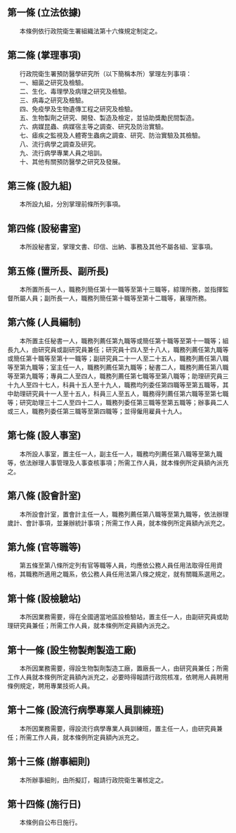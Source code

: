 第一條 (立法依據)
-----------------
　　本條例依行政院衛生署組織法第十六條規定制定之。  


第二條 (掌理事項)
-----------------
　　行政院衛生署預防醫學研究所（以下簡稱本所）掌理左列事項：  
　　一、細菌之研究及檢驗。  
　　二、生化、毒理學及病理之研究及檢驗。  
　　三、病毒之研究及檢驗。  
　　四、免疫學及生物遺傳工程之研究及檢驗。  
　　五、生物製劑之研究、開發、製造及檢定，並協助獎勵民間製造。  
　　六、病媒昆蟲、病媒宿主等之調查、研究及防治實驗。  
　　七、瘧疾之監視及人體寄生蟲病之調查、研究、防治實驗及其檢驗。  
　　八、流行病學之調查及研究。  
　　九、流行病學專業人員之培訓。  
　　十、其他有關預防醫學之研究及發展。  


第三條 (設九組)
---------------
　　本所設九組，分別掌理前條所列事項。  


第四條 (設秘書室)
-----------------
　　本所設秘書室，掌理文書、印信、出納、事務及其他不屬各組、室事項。  


第五條 (置所長、副所長)
-----------------------
　　本所置所長一人，職務列簡任第十一職等至第十三職等，綜理所務，並指揮監督所屬人員；副所長一人，職務列簡任第十職等至第十二職等，襄理所務。  


第六條 (人員編制)
-----------------
　　本所置主任秘書一人，職務列薦任第九職等或簡任第十職等至第十一職等；組長九人，由研究員或副研究員兼任；研究員十四人至十八人，職務列薦任第九職等或簡任第十職等至第十一職等；副研究員二十一人至二十五人，職務列薦任第八職等至第九職等；室主任一人，職務列薦任第九職等；秘書二人，職務列薦任第八職等至第九職等；專員二人至四人，職務列薦任第七職等至第八職等；助理研究員三十九人至四十七人，科員十五人至十九人，職務均列委任第四職等至第五職等，其中助理研究員十一人至十五人，科員三人至五人，職務得列薦任第六職等至第七職等；研究助理三十二人至四十二人，職務列委任第三職等至第五職等；辦事員二人或三人，職務列委任第三職等至第四職等；並得僱用雇員十九人。  


第七條 (設人事室)
-----------------
　　本所設人事室，置主任一人，副主任一人，職務均列薦任第八職等至第九職等，依法辦理人事管理及人事查核事項；所需工作人員，就本條例所定員額內派充之。  


第八條 (設會計室)
-----------------
　　本所設會計室，置會計主任一人，職務列薦任第八職等至第九職等，依法辦理歲計、會計事項，並兼辦統計事項；所需工作人員，就本條例所定員額內派充之。  


第九條 (官等職等)
-----------------
　　第五條至第八條所定列有官等職等人員，均應依公務人員任用法取得任用資格，其職務所適用之職系，依公務人員任用法第八條之規定，就有關職系選用之。  


第十條 (設檢驗站)
-----------------
　　本所因業務需要，得在全國適當地區設檢驗站，置主任一人，由副研究員或助理研究員兼任；所需工作人員，就本條例所定員額內派充之。  


第十一條 (設生物製劑製造工廠)
-----------------------------
　　本所因業務需要，得設生物製劑製造工廠，置廠長一人，由研究員兼任；所需工作人員就本條例所定員額內派充之，必要時得報請行政院核准，依聘用人員聘用條例規定，聘用專業技術人員。  


第十二條 (設流行病學專業人員訓練班)
-----------------------------------
　　本所因業務需要，得設流行病學專業人員訓練班，置主任一人，由研究員兼任；所需工作人員，就本條例所定員額內派充之。  


第十三條 (辦事細則)
-------------------
　　本所辦事細則，由所擬訂，報請行政院衛生署核定之。  


第十四條 (施行日)
-----------------
　　本條例自公布日施行。